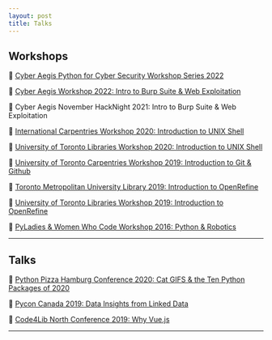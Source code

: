 ```yaml
---
layout: post
title: Talks
---
```


## Workshops

🎉 [Cyber Aegis Python for Cyber Security Workshop Series 2022](https://docs.google.com/presentation/d/1j6Q088dfEGe_TAAWxXOZOV22O1fjRAbZY1gd3ncL-1s/edit?usp=sharing)

🎉 [Cyber Aegis Workshop 2022: Intro to Burp Suite & Web Exploitation](https://docs.google.com/presentation/d/1SBCKRcQGZVdjvF8puu5WnH3cAULQwXIaBr0HiW_qaXI/edit?usp=sharing)

🎉 Cyber Aegis November HackNight 2021: Intro to Burp Suite & Web Exploitation

🎉 [International Carpentries Workshop 2020: Introduction to UNIX Shell](https://jordanpedersen.github.io/2020-08-14-international/)

🎉 [University of Toronto Libraries Workshop 2020: Introduction to UNIX Shell](https://brockdsl.github.io/2020-08-19-Carpentry-Online/)

🎉 [University of Toronto Carpentries Workshop 2019: Introduction to Git & Github](https://docs.google.com/presentation/d/12bTlX9TLeKlBgRKVjLKifcON3wQde0GvZbGAUD3DaZI/edit?usp=sharing)

🎉 [Toronto Metropolitan University Library 2019: Introduction to OpenRefine](https://rachelwritingcode.github.io/2019-04-18-Ryerson/)

🎉 [University of Toronto Libraries Workshop 2019: Introduction to OpenRefine](https://jordanpedersen.github.io/2019-03-11-UniversityofToronto/)

🎉 [ PyLadies & Women Who Code Workshop 2016: Python & Robotics ](https://docs.google.com/presentation/d/1bPcJztavFp446BhchM5uzrk3uMNsvPxYTS8gB9Ejzbs/edit?usp=sharing")

---
## Talks 

🎉 [Python Pizza Hamburg Conference 2020: Cat GIFS & the Ten Python Packages of 2020](https://docs.google.com/presentation/d/1m4HYGgQy2E6EJhx0Bley5M0kuDNYkfApxSodqENU1OQ/edit?usp=sharing)

🎉 [Pycon Canada 2019: Data Insights from Linked Data](https://2019.pycon.ca/talks/talk-147/)

🎉 [Code4Lib North Conference 2019: Why Vue.js](https://docs.google.com/presentation/d/14xDy2ylz0JoNm4n8hV2ApfH-dtEUwy7Wq96OnRJpTkI/edit?usp=sharing)

---
